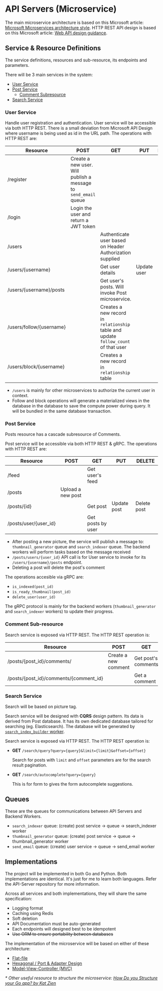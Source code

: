 # API Servers (Microservice)

The main microservice architecture is based on this Microsoft article: [Microsoft Microservices architecture style](https://docs.microsoft.com/en-us/azure/architecture/guide/architecture-styles/microservices). HTTP REST API design is based on this Microsoft article: [Web API design guidance](https://docs.microsoft.com/en-us/azure/architecture/best-practices/api-design).

## Service & Resource Definitions

The service definitions, resources and sub-resource, its endpoints and parameters.

There will be 3 main services in the system:

- [User Service](#User-Service)
- [Post Service](#Post-Service)
  - [Comment Subresource](#Comment-Sub-resource)
- [Search Service](#Search-Service)

### User Service

Handle user registration and authentication. User service will be accessible via both HTTP REST. There is a small deviation from Microsoft API Design where username is being used as id in the URL path. The operations with HTTP REST are:

| Resource | POST | GET | PUT | DELETE |
|----------|------|-----|-----|--------|
| /register | Create a new user. Will publish a message to `send_email` queue | | | |
| /login | Login the user and return a JWT token | | | |
| /users | | Authenticate user based on Header Authorization supplied | | |
| /users/{username} | | Get user details | Update user | Delete user |
| /users/{username}/posts | | Get user's posts. Will invoke Post microservice. | | |
| /users/follow/{username} | | Creates a new record in `relationship` table and update `follow_count` of that user | | |
| /users/block/{username} | | Creates a new record in `relationship` table | | |

- `/users` is mainly for other microservices to authorize the current user in context.
- Follow and block operations will generate a materialized views in the database in the database to save the compute power during query. It will be bundled in the same database transaction.

### Post Service

Posts resource has a cascade subresource of Comments.

Post service will be accessible via both HTTP REST & gRPC. The operations with HTTP REST are:

| Resource | POST | GET | PUT | DELETE |
|----------|------|-----|-----|--------|
| /feed    | | Get user's feed | | |
| /posts   | Upload a new post | | |
| /posts/{id} | | Get post | Update post | Delete post |
| /posts/user/{user_id} | | Get posts by user | | |
  
- After posting a new picture, the service will publish a message to: `thumbnail_generator` queue and `search_indexer` queue. The backend workers will perform tasks based on the message received
- `/posts/users/{user_id}` API call is for User service to invoke for its `/users/{username}/posts` endpoint.
- Deleting a post will delete the post's comment

The operations accesible via gRPC are:

- `is_indexed(post_id)`
- `is_ready_thumbnail(post_id)`
- `delete_user(user_id)`

The gRPC protocol is mainly for the backend workers (`thumbnail_generator` and `search_indexer` workers) to update their progress.

### Comment Sub-resource

Search service is exposed via HTTP REST. The HTTP REST operation is:

| Resource | POST | GET | PUT | DELETE |
|----------|------|-----|-----|--------|
| /posts/{post_id}/comments/ | Create a new comment | Get post's comments | | |
| /posts/{post_id}/comments/{comment_id} | | Get a comment | Edit post comment | Delete comment

### Search Service

Search will be based on picture tag.

Search service will be designed with **CQRS** design pattern. Its data is derived from Post database. It has its own dedicated database tailored for searching (eg. Elasticsearch). The database will be generated by [`search_index_builder` worker](https://github.com/yafig/spec/blob/master/backend.md#search_index_builder-worker).

Search service is exposed via HTTP REST. The HTTP REST operation is:

- **GET** `/search/query?query={query}&limit={limit}&offset={offset}`

  Search for posts with `limit` and `offset` parameters are for the search result pagination.

- **GET** `/search/autocomplete?query={query}`

  This is for form to gives the form autocomplete suggestions.

## Queues

These are the queues for communications between API Servers and Backend Workers.

- `search_indexer` queue: (create) post service -> queue -> search_indexer worker
- `thumbnail_generator` queue: (create) post service -> queue -> thumbnail_generator worker
- `send_email` queue: (create) user service -> queue -> send_email worker

## Implementations

The project will be implemented in both Go and Python. Both implementations are identical. It's just for me to learn both languages. Refer the API-Server repository for more information.

Across all services and both implementations, they will share the same specification:

- Logging format
- Caching using Redis
- Soft deletion
- API Documentation must be auto-generated
- Each endpoints will designed best to be idempotent
- ~~Use ORM to ensure portability between databases~~

The implementation of the microservice will be based on either of these architecture:

- [Flat-file](https://www.calhoun.io/flat-application-structure/)
- [Hexagonal / Port & Adapter Design](https://www.calhoun.io/moving-towards-domain-driven-design-in-go/)
- [Model-View-Controller (MVC)](https://www.calhoun.io/using-mvc-to-structure-go-web-applications/)

*\* Other useful resource to structure the microservice: [How Do you Structure your Go app? by Kat Zien](https://www.youtube.com/watch?v=1rxDzs0zgcE)*
